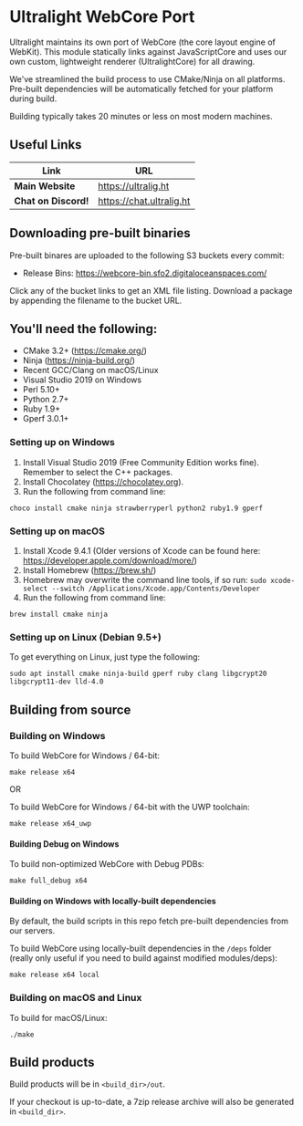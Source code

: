 # Ultralight WebCore Port

Ultralight maintains its own port of WebCore (the core layout engine of WebKit). This module statically
links against JavaScriptCore and uses our own custom, lightweight renderer (UltralightCore) for all drawing.

We've streamlined the build process to use CMake/Ninja on all platforms. Pre-built dependencies will be
automatically fetched for your platform during build.

Building typically takes 20 minutes or less on most modern machines.

## Useful Links

| Link                   | URL                                 |
| ---------------------- | ----------------------------------- |
| __Main Website__       | <https://ultralig.ht>               |
| __Chat on Discord!__     | <https://chat.ultralig.ht>          |

## Downloading pre-built binaries

Pre-built binares are uploaded to the following S3 buckets every commit:
 * Release Bins: https://webcore-bin.sfo2.digitaloceanspaces.com/

Click any of the bucket links to get an XML file listing. Download a package by appending the filename to the bucket URL.

## You'll need the following:

 * CMake 3.2+ (https://cmake.org/)
 * Ninja (https://ninja-build.org/)
 * Recent GCC/Clang on macOS/Linux
 * Visual Studio 2019 on Windows
 * Perl 5.10+
 * Python 2.7+
 * Ruby 1.9+
 * Gperf 3.0.1+
 
### Setting up on Windows

1. Install Visual Studio 2019 (Free Community Edition works fine). Remember to select the C++ packages.
2. Install Chocolatey (https://chocolatey.org).
3. Run the following from command line: 

```
choco install cmake ninja strawberryperl python2 ruby1.9 gperf
```

### Setting up on macOS

1. Install Xcode 9.4.1 (Older versions of Xcode can be found here: https://developer.apple.com/download/more/)
2. Install Homebrew (https://brew.sh/)
3. Homebrew may overwrite the command line tools, if so run: `sudo xcode-select --switch /Applications/Xcode.app/Contents/Developer`
3. Run the following from command line:

```
brew install cmake ninja
```
 
### Setting up on Linux (Debian 9.5+)
 
To get everything on Linux, just type the following:
 
```
sudo apt install cmake ninja-build gperf ruby clang libgcrypt20 libgcrypt11-dev lld-4.0
```
    
## Building from source
 
### Building on Windows

To build WebCore for Windows / 64-bit:

```
make release x64
```

OR

To build WebCore for Windows / 64-bit with the UWP toolchain:

```
make release x64_uwp
```

#### Building Debug on Windows

To build non-optimized WebCore with Debug PDBs:

```
make full_debug x64
```

#### Building on Windows with locally-built dependencies

By default, the build scripts in this repo fetch pre-built dependencies from our servers.

To build WebCore using locally-built dependencies in the `/deps` folder (really only useful
if you need to build against modified modules/deps):

```
make release x64 local
```

### Building on macOS and Linux

To build for macOS/Linux:

```
./make
```

## Build products

Build products will be in `<build_dir>/out`.

If your checkout is up-to-date, a 7zip release archive will also be generated in `<build_dir>`.
